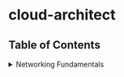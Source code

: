 # cloud-architect

## Table of Contents
<details>
<summary>Networking Fundamentals</summary>

- [Basic IP Addressing and Subnetting](docs/networking-fundamentals/basic-ip-addressing-and-subnetting.md)
- [Supernetting and Combining Networks](docs/networking-fundamentals/supernetting-and-combining-networks.md)
- [Load Balancers in Cloud Architectures](docs/networking-fundamentals/load-balancers-in-cloud-architectures.md)
- [Raid: Redundant Array of Independent Disks](docs/networking-fundamentals/raid.md)
- [BGP and Its Relationship with TCP](docs/networking-fundamentals/bgp-and-its-relation-with-tcp.md)
- [BGP Messages: OPEN, KEEPALIVE, UPDATE, NOTIFICATION](docs/networking-fundamentals/bgp-messages.md)
- [BGP Messages and State Transitions: Idle, Connect, Active, OpenSent, OpenConfirm, Established](docs/networking-fundamentals/bgp-messages-and-state-transitions.md)
- [BGP Path Attributes: ORIGIN, AS_PATH, NEXT_HOP, MULTI_EXIT_DISC, LOCAL_PREF, ATOMIC_AGGREGATE, AGGREGATOR](docs/networking-fundamentals/bgp-path-attributes.md)
- [BGP Path Selection Algorithm](docs/networking-fundamentals/bgp-path-selection-algorithm.md)
- [BGP Prefix vs Path Level Filtering](docs/networking-fundamentals/bgp-prefix-vs-path-level-filtering.md)
- [Three Tier Web App - Databases + Read Replicass, Cache, Kafka](docs/networking-fundamentals/three-tier-web-app-read-replicas-cache-kafka.md)

